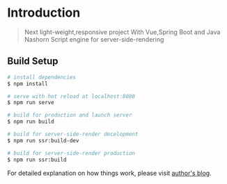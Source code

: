 # Introduction      

> Next light-weight,responsive project With Vue,Spring Boot and Java Nashorn Script engine for server-side-rendering

## Build Setup

``` bash
# install dependencies
$ npm install

# serve with hot reload at localhost:8080
$ npm run serve

# build for production and launch server
$ npm run build

# build for server-side-render decelopment
$ npm run ssr:build-dev

# build for server-side-render production
$ npm run ssr:build
```

For detailed explanation on how things work, please visit [author's blog](https://www.terwergreen.com).